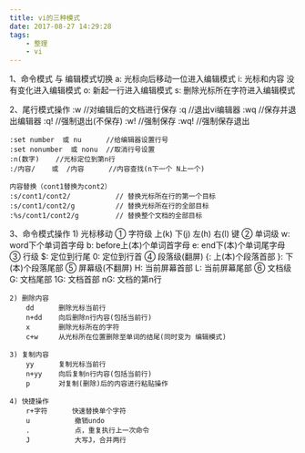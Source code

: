 ```yaml
---
title: vi的三种模式
date: 2017-08-27 14:29:28
tags:
    - 整理
    - vi
---
```

1、命令模式 与 编辑模式切换
    a: 光标向后移动一位进入编辑模式
    i: 光标和内容 没有变化进入编辑模式
    o: 新起一行进入编辑模式
    s: 删除光标所在字符进入编辑模式

<!-- more -->

2、尾行模式操作
    :w      //对编辑后的文档进行保存
    :q      //退出vi编辑器
    :wq     //保存并退出编辑器
    :q!     //强制退出(不保存)
    :w!     //强制保存
    :wq!    //强制保存退出

```
:set number  或 nu      //给编辑器设置行号
:set nonumber  或 nonu  //取消行号设置
:n(数字)    //光标定位到第n行
:/内容/    或  /内容      //内容查找(n下一个 N上一个)

内容替换（cont1替换为cont2）
:s/cont1/cont2/           // 替换光标所在行的第一个目标
:s/cont1/cont2/g          // 替换光标所在行的全部目标
:%s/cont1/cont2/g         // 替换整个文档的全部目标
```

3、命令模式操作
    1) 光标移动
        ① 字符级
            上(k) 下(j) 左(h) 右(l) 键
        ② 单词级
            w: word下个单词首字母
            b: before上(本)个单词首字母
            e: end下(本)个单词尾字母
        ③ 行级
            $: 定位到行尾
            0: 定位到行首
        ④ 段落级(翻屏)
            {: 上(本)个段落首部
            }: 下(本)个段落尾部
        ⑤ 屏幕级(不翻屏)
            H: 当前屏幕首部
            L: 当前屏幕尾部
        ⑥ 文档级
            G: 文档尾部
            1G: 文档首部
            nG: 文档的第n行
      
    2) 删除内容
        dd      删除光标当前行
        n+dd    向后删除n行内容(包括当前行)
        x       删除光标所在的字符
        c+w     从光标所在位置删除至单词的结尾(同时变为 编辑模式)
    
    3) 复制内容
        yy      复制光标当前行
        n+yy    向后复制n行内容(包括当前行)
        p       对复制(删除)后的内容进行粘贴操作
    
    4) 快捷操作
        r+字符      快速替换单个字符
        u           撤销undo
        .           点，重复执行上一次命令
        J           大写J，合并两行


